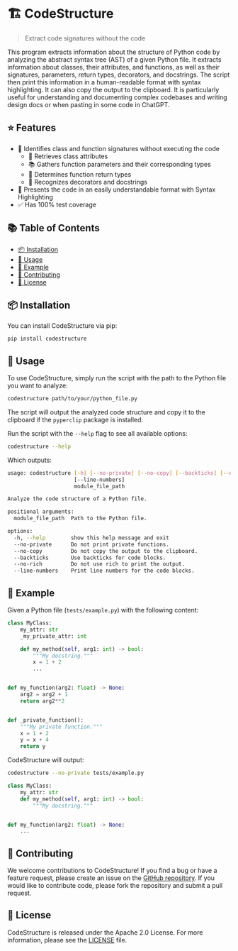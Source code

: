 # :building_construction: CodeStructure

> Extract code signatures without the code

This program extracts information about the structure of Python code by analyzing the abstract syntax tree (AST) of a given Python file.
It extracts information about classes, their attributes, and functions, as well as their signatures, parameters, return types, decorators, and docstrings.
The script then print this information in a human-readable format with syntax highlighting.
It can also copy the output to the clipboard.
It is particularly useful for understanding and documenting complex codebases and writing design docs or when pasting in some code in ChatGPT.

## :star: Features

- 🔎 Identifies class and function signatures without executing the code
  - 📝 Retrieves class attributes
  - 📚 Gathers function parameters and their corresponding types
  - 🔄 Determines function return types
  - 🎨 Recognizes decorators and docstrings
- 🌟 Presents the code in an easily understandable format with Syntax Highlighting
- ✅ Has 100% test coverage

## :books: Table of Contents

<!-- START doctoc generated TOC please keep comment here to allow auto update -->
<!-- DON'T EDIT THIS SECTION, INSTEAD RE-RUN doctoc TO UPDATE -->

- [:package: Installation](#package-installation)
- [:book: Usage](#book-usage)
- [:memo: Example](#memo-example)
- [:busts_in_silhouette: Contributing](#busts_in_silhouette-contributing)
- [:page_with_curl: License](#page_with_curl-license)

<!-- END doctoc generated TOC please keep comment here to allow auto update -->


## :package: Installation

You can install CodeStructure via pip:

```bash
pip install codestructure
```

## :book: Usage

To use CodeStructure, simply run the script with the path to the Python file you want to analyze:

```bash
codestructure path/to/your/python_file.py
```

The script will output the analyzed code structure and copy it to the clipboard if the `pyperclip` package is installed.

Run the script with the `--help` flag to see all available options:

```bash
codestructure --help
```
Which outputs:

<!-- CODE:BASH:START -->
<!-- echo '```bash' -->
<!-- codestructure --help -->
<!-- echo '```' -->
<!-- CODE:END -->

<!-- OUTPUT:START -->
<!-- ⚠️ This content is auto-generated by `markdown-code-runner`. -->
```bash
usage: codestructure [-h] [--no-private] [--no-copy] [--backticks] [--no-rich]
                     [--line-numbers]
                     module_file_path

Analyze the code structure of a Python file.

positional arguments:
  module_file_path  Path to the Python file.

options:
  -h, --help        show this help message and exit
  --no-private      Do not print private functions.
  --no-copy         Do not copy the output to the clipboard.
  --backticks       Use backticks for code blocks.
  --no-rich         Do not use rich to print the output.
  --line-numbers    Print line numbers for the code blocks.
```

<!-- OUTPUT:END -->


## :memo: Example

Given a Python file (`tests/example.py`) with the following content:

<!-- CODE:BASH:START -->
<!-- echo '```python' -->
<!-- tail -n +2 tests/example.py -->
<!-- echo '```' -->
<!-- CODE:END -->

<!-- OUTPUT:START -->
<!-- ⚠️ This content is auto-generated by `markdown-code-runner`. -->
```python
class MyClass:
    my_attr: str
    _my_private_attr: int

    def my_method(self, arg1: int) -> bool:
        """My docstring."""
        x = 1 + 2
        ...


def my_function(arg2: float) -> None:
    arg2 = arg2 + 1
    return arg2**2


def _private_function():
    """My private function."""
    x = 1 + 2
    y = x + 4
    return y
```

<!-- OUTPUT:END -->

CodeStructure will output:

```bash
codestructure --no-private tests/example.py
```

<!-- CODE:BASH:START -->
<!-- codestructure --no-private --no-copy --backticks --no-rich tests/example.py -->
<!-- CODE:END -->
<!-- OUTPUT:START -->
<!-- ⚠️ This content is auto-generated by `markdown-code-runner`. -->
```python
class MyClass:
    my_attr: str
    def my_method(self, arg1: int) -> bool:
        """My docstring."""


def my_function(arg2: float) -> None:
    ...


```

<!-- OUTPUT:END -->

## :busts_in_silhouette: Contributing

We welcome contributions to CodeStructure! If you find a bug or have a feature request, please create an issue on the [GitHub repository](https://github.com/basnijholt/codestructure). If you would like to contribute code, please fork the repository and submit a pull request.

## :page_with_curl: License

CodeStructure is released under the Apache 2.0 License. For more information, please see the [LICENSE](LICENSE) file.

